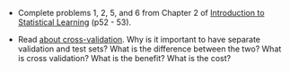 * Complete problems 1, 2, 5, and 6 from Chapter 2 of [Introduction to Statistical Learning](http://www-bcf.usc.edu/~gareth/ISL/ISLR%20Sixth%20Printing.pdf) (p52 - 53).

* Read [about cross-validation](https://github.com/avantcredit/avant-analytics/blob/master/culture/email_logs/20160511_cross_validation_change.md). Why is it important to have separate validation and test sets? What is the difference between the two? What is cross validation? What is the benefit? What is the cost?
